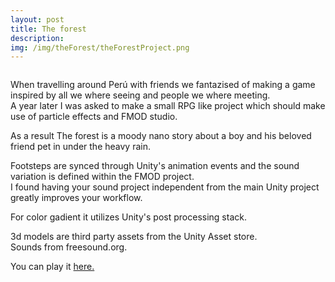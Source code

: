 ```yaml
---
layout: post
title: The forest
description:
img: /img/theForest/theForestProject.png
---
```


<img src="{{ site.baseurl }}/img/theForest/theForest1.png" alt="" title="screenshot"/>

When travelling around Perú with friends we fantazised of making a game inspired by all we where seeing and people we where meeting.<br>
A year later I was asked to make a small RPG like project which should make use of particle effects and FMOD studio.

As a result The forest is a moody nano story about a boy and his beloved friend pet in under the heavy rain.

Footsteps are synced through Unity's animation events and the sound variation is defined within the FMOD project.<br>
I found having your sound project independent from the main Unity project greatly improves your workflow.<br>

For color gadient it utilizes Unity's post processing stack.

3d models are third party assets from the Unity Asset store.<br>
Sounds from freesound.org.

You can play it <a href="{{ site.baseurl }}/webgl/theForest/index.html" target="_blank">here.</a>
